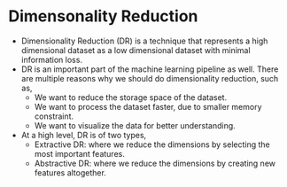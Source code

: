 Dimensonality Reduction
========================

- Dimensionality Reduction (DR) is a technique that represents a high dimensional dataset as a low dimensional dataset with minimal information loss.
- DR is an important part of the machine learning pipeline as well. There are multiple reasons why we should do dimensionality reduction, such as, 
  - We want to reduce the storage space of the dataset.
  - We want to process the dataset faster, due to smaller memory constraint.
  - We want to visualize the data for better understanding.
- At a high level, DR is of two types, 
  - Extractive DR: where we reduce the dimensions by selecting the most important features.
  - Abstractive DR: where we reduce the dimensions by creating new features altogether.

